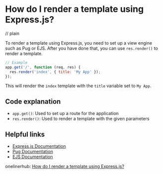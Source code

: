 # How do I render a template using Express.js?
// plain

To render a template using Express.js, you need to set up a view engine such as Pug or EJS. After you have done that, you can use `res.render()` to render a template.

```javascript
// Example
app.get('/', function (req, res) {
  res.render('index', { title: 'My App' });
});
```

This will render the `index` template with the `title` variable set to `My App`.

## Code explanation

- `app.get()`: Used to set up a route for the application
- `res.render()`: Used to render a template with the given parameters

## Helpful links
- [Express.js Documentation](https://expressjs.com/en/4x/api.html#res.render)
- [Pug Documentation](https://pugjs.org/api/getting-started.html)
- [EJS Documentation](https://ejs.co/#docs)

onelinerhub: [How do I render a template using Express.js?](https://onelinerhub.com/expressjs/how-do-i-render-a-template-using-express-js)